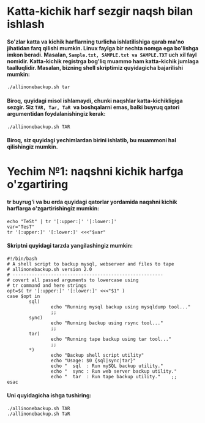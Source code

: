 # Katta-kichik harf sezgir naqsh bilan ishlash


#### So'zlar katta va kichik harflarning turlicha ishlatilishiga qarab ma'no jihatidan farq qilishi mumkin. Linux faylga bir nechta nomga ega bo'lishga imkon beradi. Masalan, ```Sample.txt, SAMPLE.txt va SAMPLE.TXT``` uch xil fayl nomidir. Katta-kichik registrga bog'liq muammo ham katta-kichik jumlaga taalluqlidir. Masalan, bizning shell skriptimiz quyidagicha bajarilishi mumkin:

```
./allinonebackup.sh tar
```

#### Biroq, quyidagi misol ishlamaydi, chunki naqshlar katta-kichikligiga sezgir. Siz ```TAR, Tar, TaR ```va boshqalarni emas, balki buyruq qatori argumentidan foydalanishingiz kerak:

```
./allinonebackup.sh TAR
```

#### Biroq, siz quyidagi yechimlardan birini ishlatib, bu muammoni hal qilishingiz mumkin.


# Yechim №1: naqshni kichik harfga o'zgartiring

#### tr buyrug'i va bu erda quyidagi qatorlar yordamida naqshni kichik harflarga o'zgartirishingiz mumkin:

```
echo "TeSt" | tr '[:upper:]' '[:lower:]'
var="TesT"
tr '[:upper:]' '[:lower:]' <<<"$var"
```

#### Skriptni quyidagi tarzda yangilashingiz mumkin:


```
#!/bin/bash
# A shell script to backup mysql, webserver and files to tape
# allinonebackup.sh version 2.0
# -------------------------------------------------------
# covert all passed arguments to lowercase using
# tr command and here strings
opt=$( tr '[:upper:]' '[:lower:]' <<<"$1" )
case $opt in
        sql)
                echo "Running mysql backup using mysqldump tool..."
                ;;
        sync)
                echo "Running backup using rsync tool..."
                ;;
        tar)
                echo "Running tape backup using tar tool..."
                ;;
        *)
        	    echo "Backup shell script utility"
                echo "Usage: $0 {sql|sync|tar}"
                echo "	sql  : Run mySQL backup utility."
                echo "	sync : Run web server backup utility."	
                echo "	tar  : Run tape backup utility."	;;
esac
```

#### Uni quyidagicha ishga tushiring:

```
./allinonebackup.sh TAR
./allinonebackup.sh TaR
```


